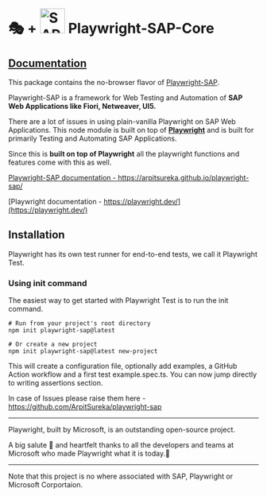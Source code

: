 # 🎭 + <img src="https://www.sap.com/dam/application/shared/logos/sap-logo-svg.svg" alt="SAPLogo" width="50"/>&nbsp;Playwright-SAP-Core

## [Documentation](https://arpitsureka.github.io/playwright-sap/)

This package contains the no-browser flavor of [Playwright-SAP](https://arpitsureka.github.io/playwright-sap/).


Playwright-SAP is a framework for Web Testing and Automation of **SAP Web Applications like Fiori, Netweaver, UI5.**

There are a lot of issues in using plain-vanilla Playwright on SAP Web Applications. This node module is built on top of [**Playwright**](https://playwright.dev/) and is built for primarily Testing and Automating SAP Applications.

Since this is **built on top of Playwright** all the playwright functions and features come with this as well. 

[Playwright-SAP documentation - https://arpitsureka.github.io/playwright-sap/ ](https://arpitsureka.github.io/playwright-sap/)


[Playwright documentation - https://playwright.dev/](https://playwright.dev/)


## Installation

Playwright has its own test runner for end-to-end tests, we call it Playwright Test.

### Using init command

The easiest way to get started with Playwright Test is to run the init command.

```Shell
# Run from your project's root directory
npm init playwright-sap@latest

# Or create a new project
npm init playwright-sap@latest new-project
```

This will create a configuration file, optionally add examples, a GitHub Action workflow and a first test example.spec.ts. You can now jump directly to writing assertions section.


In case of Issues please raise them here - https://github.com/ArpitSureka/playwright-sap

---------------------------------------------------------------------------------------------------------------
Playwright, built by Microsoft, is an outstanding open-source project.

A big salute 🫡 and heartfelt thanks to all the developers and teams at Microsoft who made Playwright what it is today.👏

----------------------------------------------------------------------------------------------------------------

Note that this project is no where associated with SAP, Playwright or Microsoft Corportaion.